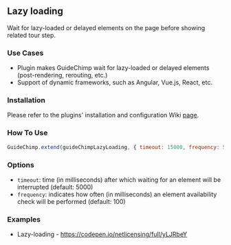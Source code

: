 ## Lazy loading

Wait for lazy-loaded or delayed elements on the page before showing related tour step.

### Use Cases

- Plugin makes GuideChimp wait for lazy-loaded or delayed elements (post-rendering, rerouting, etc.)
- Support of dynamic frameworks, such as Angular, Vue.js, React, etc.

### Installation

Please refer to the plugins' installation and configuration Wiki [page](https://github.com/Labs64/GuideChimp/wiki/Configure#plugins).

### How To Use

```javascript
GuideChimp.extend(guideChimpLazyLoading, { timeout: 15000, frequency: 500 });
```

### Options
- `timeout`: time (in milliseconds) after which waiting for an element will be interrupted (default: 5000)
- `frequency`: indicates how often (in milliseconds) an element availability check will be performed (default: 100)

### Examples

-  Lazy-loading - https://codepen.io/netlicensing/full/yLJRbeY 
